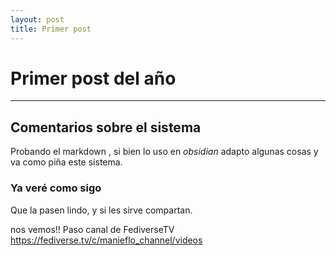 ```yaml
---
layout: post
title: Primer post
---
```


# Primer post del año


----
## Comentarios sobre el sistema

Probando el markdown , si bien lo uso en *obsidian* adapto algunas cosas y va como piña este sistema.

### Ya veré como sigo

Que la pasen lindo, y si les sirve compartan.

nos vemos!!
Paso canal de FediverseTV
https://fediverse.tv/c/manieflo_channel/videos
